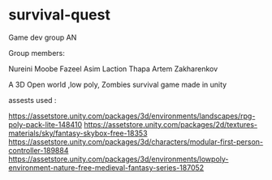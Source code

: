 # survival-quest

Game dev group AN

Group members:

Nureini Moobe
Fazeel Asim
Laction Thapa
Artem Zakharenkov


A 3D Open world ,low poly, Zombies survival game made in unity

assests used :

https://assetstore.unity.com/packages/3d/environments/landscapes/rpg-poly-pack-lite-148410
https://assetstore.unity.com/packages/2d/textures-materials/sky/fantasy-skybox-free-18353
https://assetstore.unity.com/packages/3d/characters/modular-first-person-controller-189884
https://assetstore.unity.com/packages/3d/environments/lowpoly-environment-nature-free-medieval-fantasy-series-187052
